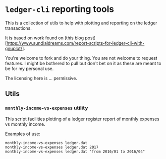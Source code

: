 # `ledger-cli` reporting tools
This is a collection of utils to help with plotting and reporting on
the ledger transactions.

It is based on work found on (this blog post)[https://www.sundialdreams.com/report-scripts-for-ledger-cli-with-gnuplot/].

You're welcome to fork and do your thing. You are not welcome to
request features. I might be bothered to pull but don't bet on it as
these are meant to be for my personal use.

The licensing here is ... permissive.

## Utils
### `monthly-income-vs-expenses` utility
This script facilities plotting of a ledger register report of
monthly expenses vs monthly income.

Examples of use:

    monthly-income-vs-expenses ledger.dat
    monthly-income-vs-expenses ledger.dat 2017
    monthly-income-vs-expenses ledger.dat "from 2016/01 to 2016/04"
